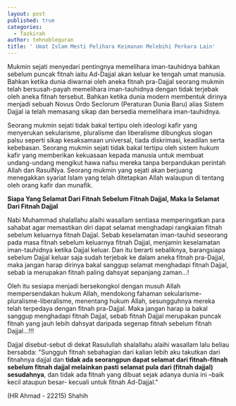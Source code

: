 ```yaml
---
layout: post
published: true
categories:
  - Tazkirah
author: tehnoblequran
title: ' Umat Islam Mesti Pelihara Keimanan Melebihi Perkara Lain'
---
```

Mukmin sejati menyedari pentingnya memelihara iman-tauhidnya bahkan sebelum puncak fitnah iaitu Ad-Dajjal akan keluar ke tengah umat manusia. Bahkan ketika dunia diwarnai oleh aneka fitnah pra-Dajjal seorang mukmin telah bersusah-payah memelihara iman-tauhidnya dengan tidak terjebak oleh aneka fitnah tersebut. Bahkan ketika dunia modern membentuk dirinya menjadi sebuah Novus Ordo Seclorum (Peraturan Dunia Baru) alias Sistem Dajjal ia telah memasang sikap dan bersedia memelihara iman-tauhidnya.
 
Seorang mukmin sejati tidak bakal tertipu oleh ideologi kafir yang menyerukan sekularisme, pluralisme dan liberalisme dibungkus slogan palsu seperti sikap kesaksamaan universal, tiada diskrimasi, keadilan serta kebebasan. Seorang mukmin sejati tidak bakal tertipu oleh sistem hukum kafir yang memberikan kekuasaan kepada manusia untuk membuat undang-undang mengikut hawa nafsu mereka tanpa berpandukan perintah Allah dan RasulNya. Seorang mukmin yang sejati akan berjuang menegakkan syariat Islam yang telah ditetapkan Allah walaupun di tentang oleh orang kafir dan munafik.
 
**Siapa Yang Selamat Dari Fitnah Sebelum Fitnah Dajjal, Maka Ia Selamat Dari Fitnah Dajjal**
 
Nabi Muhammad shalallahu alaihi wasallam sentiasa memperingatkan para sahabat agar memastikan diri dapat selamat menghadapi rangkaian fitnah sebelum keluarnya fitnah Dajjal. Sebab keselamatan iman-tauhid seseorang pada masa fitnah sebelum keluarnya fitnah Dajjal, menjamin keselamatan iman-tauhidnya ketika Dajjal keluar. Dan itu berarti sebaliknya, barangsiapa sebelum Dajjal keluar saja sudah terjebak ke dalam aneka fitnah pra-Dajjal, maka jangan harap dirinya bakal sanggup selamat menghadapi fitnah Dajjal, sebab ia merupakan fitnah paling dahsyat sepanjang zaman...!
 
Oleh itu sesiapa menjadi bersekongkol dengan musuh Allah mempersendakan hukum Allah, mendokong fahaman sekularisme-pluralisme-liberalisme, menentang hukum Allah, sesungguhnya mereka telah terpedaya dengan fitnah pra-Dajjal. Maka jangan harap ia bakal sanggup menghadapi fitnah Dajjal, sebab fitnah Dajjal merupakan puncak fitnah yang jauh lebih dahsyat daripada segenap fitnah sebelum fitnah Dajjal...!!!
 
Dajjal disebut-sebut di dekat Rasulullah shalallahu alaihi wasallam lalu beliau bersabda: "Sungguh fitnah sebahagian dari kalian lebih aku takutkan dari fitnahnya dajjal dan **tidak ada seorangpun dapat selamat dari fitnah-fitnah sebelum fitnah dajjal melainkan pasti selamat pula dari (fitnah dajjal) sesudahnya**, dan tidak ada fitnah yang dibuat sejak adanya dunia ini –baik kecil ataupun besar- kecuali untuk fitnah Ad-Dajjal." 

(HR Ahmad - 22215) Shahih
